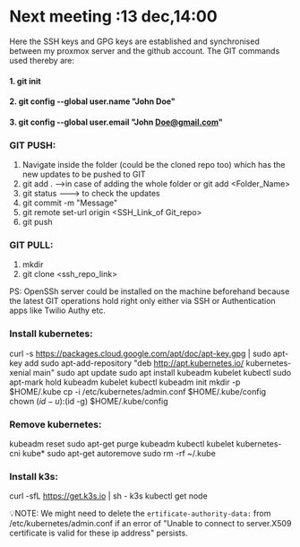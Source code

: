 # Next meeting :13 dec,14:00



Here the SSH keys and GPG keys are established and synchronised between my proxmox server and the github account. The GIT commands used thereby are:

#### 1. git init
#### 2. git config --global user.name "John Doe"
#### 3. git config --global user.email "John Doe@gmail.com"


### GIT PUSH:
  1. Navigate inside the folder (could be the cloned repo too)  which has the new updates to be pushed to GIT 
  2.  git add . -->in case of adding the whole folder or git add <Folder_Name>
  3.  git status ---> to check the updates
  4.  git commit -m "Message"
  5.  git remote set-url origin <SSH_Link_of Git_repo>
  6.  git push
### GIT PULL:
  1. mkdir 
  2. git clone <ssh_repo_link>
 
PS: OpenSSh server could be installed on the machine beforehand because the latest GIT operations hold right only either via SSH or Authentication apps like Twilio Authy etc.

### Install kubernetes:
curl -s https://packages.cloud.google.com/apt/doc/apt-key.gpg | sudo apt-key
add
sudo apt-add-repository "deb http://apt.kubernetes.io/ kubernetes-xenial main"
sudo apt update
sudo apt install kubeadm kubelet kubectl
sudo apt-mark hold kubeadm kubelet kubectl
kubeadm init
mkdir -p $HOME/.kube
cp -i /etc/kubernetes/admin.conf $HOME/.kube/config
chown $(id -u):$(id -g) $HOME/.kube/config


### Remove kubernetes:
kubeadm reset
sudo apt-get purge kubeadm kubectl kubelet kubernetes-cni kube*
sudo apt-get autoremove
sudo rm -rf ~/.kube


### Install k3s:
curl -sfL https://get.k3s.io | sh - 
k3s kubectl get node 



💡NOTE: We might need to delete the <code>ertificate-authority-data:</code> from /etc/kubernetes/admin.conf if an error of "Unable to connect to server.X509 certificate is valid for these ip address" persists.
